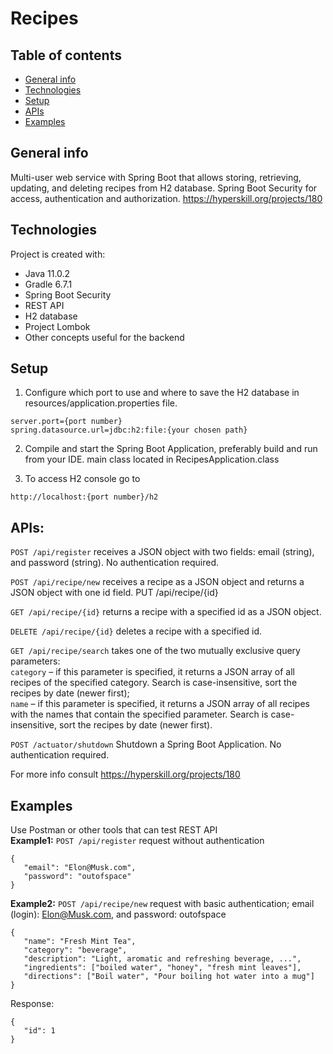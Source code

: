 # Recipes

## Table of contents
* [General info](#general-info)
* [Technologies](#technologies)
* [Setup](#setup)
* [APIs](#api)
* [Examples](#examples)

## General info
Multi-user web service with Spring Boot that allows storing, retrieving, updating, and deleting recipes from H2 database. Spring Boot Security for access, authentication and authorization. 
https://hyperskill.org/projects/180
	
## Technologies
Project is created with:
* Java 11.0.2
* Gradle 6.7.1
* Spring Boot Security
* REST API
* H2 database
* Project Lombok
* Other concepts useful for the backend
	
## Setup
1. Configure which port to use and where to save the H2 database in resources/application.properties file.
```
server.port={port number}
spring.datasource.url=jdbc:h2:file:{your chosen path}
```
2. Compile and start the Spring Boot Application, preferably build and run from your IDE. main class located in RecipesApplication.class

3. To access H2 console go to 
```
http://localhost:{port number}/h2
```

## APIs:  
``POST /api/register`` receives a JSON object with two fields: email (string), and password (string). No authentication required.

``POST /api/recipe/new`` receives a recipe as a JSON object and returns a JSON object with one id field.
PUT /api/recipe/{id}

``GET /api/recipe/{id}`` returns a recipe with a specified id as a JSON object.

``DELETE /api/recipe/{id}`` deletes a recipe with a specified id.

``GET /api/recipe/search`` takes one of the two mutually exclusive query parameters:  
``category`` – if this parameter is specified, it returns a JSON array of all recipes of the specified category. Search is case-insensitive, sort the recipes by date (newer first);  
``name`` – if this parameter is specified, it returns a JSON array of all recipes with the names that contain the specified parameter. Search is case-insensitive, sort the recipes by date (newer first).

``POST /actuator/shutdown`` Shutdown a Spring Boot Application. No authentication required.  

For more info consult https://hyperskill.org/projects/180  

## Examples
Use Postman or other tools that can test REST API  
**Example1:** ``POST /api/register`` request without authentication
````
{
   "email": "Elon@Musk.com",
   "password": "outofspace"
}
````

**Example2:** ``POST /api/recipe/new`` request with basic authentication; email (login): Elon@Musk.com, and password: outofspace
````
{
   "name": "Fresh Mint Tea",
   "category": "beverage",
   "description": "Light, aromatic and refreshing beverage, ...",
   "ingredients": ["boiled water", "honey", "fresh mint leaves"],
   "directions": ["Boil water", "Pour boiling hot water into a mug"]
}
````
Response:
````
{
   "id": 1
}
````
